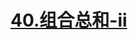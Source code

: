 # [40.组合总和-ii](https://leetcode.cn/problems/combination-sum-ii/)

<SourceCode src="../.leetcode/40.组合总和-ii.ts" />
